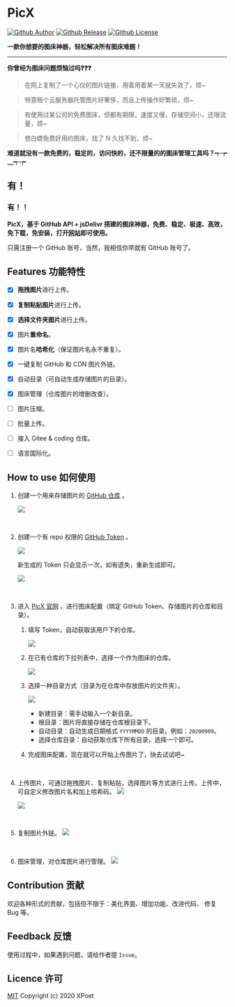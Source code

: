 # PicX

[![Github Author](https://img.shields.io/badge/author-XPoet-orange.svg)](https://github.com/XPoet)
[![Github Release](https://img.shields.io/github/release/XPoet/picx.svg)](https://github.com/XPoet/picx/releases)
[![Github License](https://img.shields.io/github/license/XPoet/picx.svg)](https://github.com/XPoet/picx/blob/master/LICENSE)

**一款你想要的图床神器，轻松解决所有图床难题！**

---

**你曾经为图床问题烦恼过吗❓❓❓**

> 在网上复制了一个心仪的图片链接，用着用着某一天就失效了，烦~

> 特意租个云服务器托管图片好奢侈，而且上传操作好繁琐，烦~

> 有使用过某公司的免费图床，但都有期限，速度又慢，存储空间小，还限流量，烦~

> 想白嫖免费好用的图床，找了 N 久找不到，烦~

**难道就没有一款免费的，稳定的，访问快的，还不限量的的图床管理工具吗？┭┮﹏┭┮**

<h2>有！</h2>
<h3>有！！</h3>

**PicX，基于 GitHub API + jsDelivr 搭建的图床神器，免费、稳定、极速、高效，免下载，免安装，打开[网站](https://picx.xpoet.cn/)即可使用。**

只需注册一个 GitHub 账号，当然，我相信你早就有 GitHub 账号了。

## Features 功能特性

- [x] **拖拽图片**进行上传。

- [x] **复制粘贴图片**进行上传。

- [x] **选择文件夹图片**进行上传。

- [x] 图片**重命名**。

- [x] 图片名**哈希化**（保证图片名永不重复）。

- [x] 一键复制 GitHub 和 CDN 图片外链。

- [x] 自动目录（可自动生成存储图片的目录）。

- [x] 图床管理（仓库图片的增删改查）。

- [ ] 图片压缩。 

- [ ] 批量上传。

- [ ] 接入 Gitee & coding 仓库。 

- [ ] 语言国际化。 

## How to use 如何使用

1. 创建一个用来存储图片的 [GitHub 仓库](https://github.com/new) 。

   ![](https://cdn.jsdelivr.net/gh/XPoet/image-hosting@master/PicX/image.j1486dtk68n.png)

 <br>

2. 创建一个有 repo 权限的 [GitHub Token](https://github.com/settings/tokens/new) 。

   ![](https://cdn.jsdelivr.net/gh/XPoet/image-hosting@master/PicX/image.lpt1xl9fu.png)

   新生成的 Token 只会显示一次，如有遗失，重新生成即可。

   ![](https://cdn.jsdelivr.net/gh/XPoet/xpoet-image-hosting/PicX/image.krns6rvn9l.png)

<br>

3. 进入 [PicX 官网](https://picx.xpoet.cn/) ，进行图床配置（绑定 GitHub Token、存储图片的仓库和目录）。

   1. 填写 Token，自动获取该用户下的仓库。

      ![](https://cdn.jsdelivr.net/gh/XPoet/image-hosting@master/PicX/17961602582378_.pic.7955twzzcmc0.jpg)

   2. 在已有仓库的下拉列表中，选择一个作为图床的仓库。

      ![](https://cdn.jsdelivr.net/gh/XPoet/image-hosting@master/PicX/17971602582459_.pic.236arf47qso0.jpg)

   3. 选择一种目录方式（目录为在仓库中存放图片的文件夹）。

      ![](https://cdn.jsdelivr.net/gh/XPoet/image-hosting@master/PicX/dirModel.2mnglli43fk0.jpg)

      - 新建目录：需手动输入一个新目录。
      - 根目录：图片将直接存储在仓库根目录下。
      - 自动目录：自动生成日期格式 `YYYYMMDD` 的目录。例如：`20200909`。
      - 选择仓库目录：自动获取仓库下所有目录，选择一个即可。

   4. 完成图床配置，现在就可以开始上传图片了，快去试试吧~

<br>

4. 上传图片，可通过拖拽图片、复制粘贴，选择图片等方式进行上传。上传中，可自定义修改图片名和加上哈希码。
   ![](https://cdn.jsdelivr.net/gh/XPoet/image-hosting@master/PicX/upload-area.3h6t7zf2v8c0.png)

   ![](https://cdn.jsdelivr.net/gh/XPoet/image-hosting@master/PicX/test.7a7k9k9kvr40.png)

<br>

5. 复制图片外链。
   ![](https://cdn.jsdelivr.net/gh/XPoet/image-hosting@master/PicX/18031602583963_.pic_hd.70kvd1kgb880.jpg)

<br>

6. 图床管理，对仓库图片进行管理。
   ![](https://cdn.jsdelivr.net/gh/XPoet/image-hosting@master/PicX/ihm.3nr0yt9vrtk0.png)

## Contribution 贡献

欢迎各种形式的贡献，包括但不限于：美化界面、增加功能、改进代码、 修复 Bug 等。

## Feedback 反馈

使用过程中，如果遇到问题，请给作者提 `Issue`。

## Licence 许可

[MIT](https://github.com/XPoet/picx/blob/master/LICENSE) Copyright (c) 2020 XPoet

